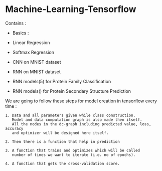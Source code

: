 # Machine-Learning-Tensorflow

Contains : 
 - Basics : 
  - Linear Regression
  - Softmax Regression
  - CNN on MNIST dataset
  - RNN on MNIST dataset

- RNN models(5) for Protein Family Classification 
- RNN models() for Protein Secondary Structure Prediction
 
We are going to follow these steps for model creation in tensorflow every time :

    1. Data and all parameters given while class construction.
       Model and data computation graph is also made then itself.
       All the nodes in the dc-graph including predicted value, loss, accuracy
       and optimizer will be designed here itself.

    2. Then there is a function that help in prediction

    3. A function that trains and optimizes which will be called
       number of times we want to iterate (i.e. no of epochs).

    4. A function that gets the cross-validation score.

